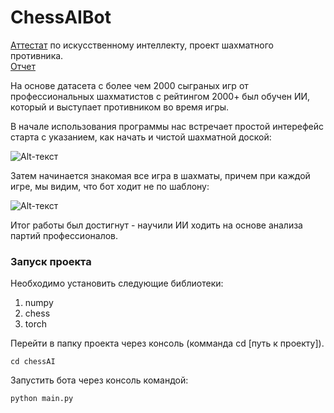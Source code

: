 # ChessAIBot

[Аттестат](https://drive.google.com/file/d/1_6VoVwtred9De3A24zAupJBmSqADeeXi/view?usp=sharing) по искусственному интеллекту, проект шахматного противника.  
[Отчет](https://docs.google.com/document/d/17cDsaej2ZSlj_91qFLHB_jV84m4JgRdQAc9EgaNVHpw/edit?usp=sharing) 

На основе датасета с более чем 2000 сыграных игр от профессиональных шахматистов с рейтингом 2000+ был обучен ИИ, который и выступает противником во время игры.

В начале использования программы нас встречает простой интерефейс старта с указанием, как начать и чистой шахматной доской:  
  
![Alt-текст](https://sun9-41.userapi.com/impg/uz6qe1c4oM-_s6pWRI7qPwstEzMwyCfYH6hg0A/aEiZ0WBKqds.jpg?size=592x1076&quality=96&sign=fa4201c94e812d5223ad8467d1ae26c5&type=album)

Затем начинается знакомая все игра в шахматы, причем при каждой игре, мы видим, что бот ходит не по шаблону:  
  
![Alt-текст](https://sun9-79.userapi.com/impg/ip4GYeX5zXuKdZgvEh2x7l5PvZk9jZKim8Jeng/lxXwmS57pdQ.jpg?size=520x900&quality=96&sign=3cd1e3215b2f63bcd3f3029943e3ee05&type=album)

Итог работы был достигнут - научили ИИ ходить на основе анализа партий профессионалов.

### Запуск проекта

Необходимо установить следующие библиотеки:
1. numpy
2. chess
3. torch

Перейти в папку проекта через консоль (комманда сd [путь к проекту]).
```
cd chessAI
```

Запустить бота через консоль командой:
```
python main.py
```
